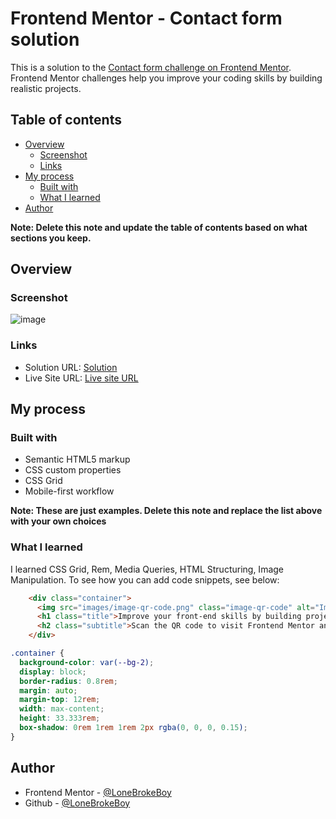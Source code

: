 # Frontend Mentor - Contact form solution

This is a solution to the [Contact form challenge on Frontend Mentor](https://www.frontendmentor.io/challenges/contact-form--G-hYlqKJj). Frontend Mentor challenges help you improve your coding skills by building realistic projects. 

## Table of contents

- [Overview](#overview)
  - [Screenshot](#screenshot)
  - [Links](#links)
- [My process](#my-process)
  - [Built with](#built-with)
  - [What I learned](#what-i-learned)
- [Author](#author)

**Note: Delete this note and update the table of contents based on what sections you keep.**

## Overview

### Screenshot

![image](https://github.com/LoneBrokeBoy/QR-code-component/assets/91601992/a64a53a6-f405-49e7-9b4a-9949268254ee)

### Links

- Solution URL: [Solution](https://github.com/LoneBrokeBoy/QR-code-component)
- Live Site URL: [Live site URL](https://lonebrokeboy.github.io/QR-code-component/)

## My process

### Built with

- Semantic HTML5 markup
- CSS custom properties
- CSS Grid
- Mobile-first workflow

**Note: These are just examples. Delete this note and replace the list above with your own choices**

### What I learned
I learned CSS Grid, Rem, Media Queries, HTML Structuring, Image Manipulation.
To see how you can add code snippets, see below:

```html
    <div class="container">
      <img src="images/image-qr-code.png" class="image-qr-code" alt="Image">
      <h1 class="title">Improve your front-end skills by building projects</h1>
      <h2 class="subtitle">Scan the QR code to visit Frontend Mentor and take your coding skills to the next level</h2>
    </div>
```
```css
.container {
  background-color: var(--bg-2);
  display: block;
  border-radius: 0.8rem;
  margin: auto;
  margin-top: 12rem;
  width: max-content;
  height: 33.333rem;
  box-shadow: 0rem 1rem 1rem 2px rgba(0, 0, 0, 0.15);
}
```
## Author

- Frontend Mentor - [@LoneBrokeBoy](https://www.frontendmentor.io/profile/LoneBrokeBoy)
- Github - [@LoneBrokeBoy](https://github.com/LoneBrokeBoy)

